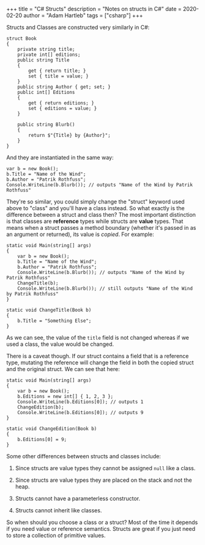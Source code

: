+++
title = "C# Structs"
description = "Notes on structs in C#"
date = 2020-02-20
author = "Adam Hartleb"
tags = ["csharp"]
+++

Structs and Classes are constructed very similarly in C#:

```
struct Book
{
    private string title;
    private int[] editions;
    public string Title
    {
        get { return title; }
        set { title = value; }
    }
    public string Author { get; set; }
    public int[] Editions
    {
        get { return editions; }
        set { editions = value; }
    }

    public string Blurb()
    {
        return $"{Title} by {Author}";
    }
}
```

And they are instantiated in the same way:

```
var b = new Book();
b.Title = "Name of the Wind";
b.Author = "Patrik Rothfuss";
Console.WriteLine(b.Blurb()); // outputs "Name of the Wind by Patrik Rothfuss"
```

They're so similar, you could simply change the "struct" keyword used above to "class" and you'll have a class instead. So what exactly is the difference between a struct and class then? The most important distinction is that classes are **reference** types while structs are **value** types. That means when a struct passes a method boundary (whether it's passed in as an argument or returned), its value is _copied_. For example:

```
static void Main(string[] args)
{
    var b = new Book();
    b.Title = "Name of the Wind";
    b.Author = "Patrik Rothfuss";
    Console.WriteLine(b.Blurb()); // outputs "Name of the Wind by Patrik Rothfuss"
    ChangeTitle(b);
    Console.WriteLine(b.Blurb()); // still outputs "Name of the Wind by Patrik Rothfuss"
}

static void ChangeTitle(Book b)
{
    b.Title = "Something Else";
}
```

As we can see, the value of the `title` field is not changed whereas if we used a class, the value would be changed.

There is a caveat though. If our struct contains a field that is a reference type, mutating the reference will change the field in both the copied struct and the original struct. We can see that here:

```
static void Main(string[] args)
{
    var b = new Book();
    b.Editions = new int[] { 1, 2, 3 };
    Console.WriteLine(b.Editions[0]); // outputs 1
    ChangeEdition(b);
    Console.WriteLine(b.Editions[0]); // outputs 9
}

static void ChangeEdition(Book b)
{
    b.Editions[0] = 9;
}
```

Some other differences between structs and classes include:

1. Since structs are value types they cannot be assigned `null` like a class.

2. Since structs are value types they are placed on the stack and not the heap.

3. Structs cannot have a parameterless constructor.

4. Structs cannot inherit like classes.

So when should you choose a class or a struct? Most of the time it depends if you need value or reference semantics. Structs are great if you just need to store a collection of primitive values.

